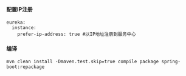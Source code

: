 #### 配置IP注册
    eureka:
      instance:
        prefer-ip-address: true #以IP地址注册到服务中心
#### 编译
    mvn clean install -Dmaven.test.skip=true compile package spring-boot:repackage
